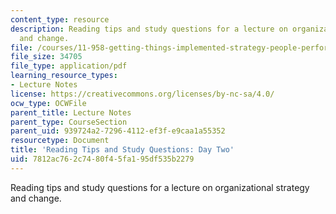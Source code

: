 ```yaml
---
content_type: resource
description: Reading tips and study questions for a lecture on organizational strategy
  and change.
file: /courses/11-958-getting-things-implemented-strategy-people-performance-and-leadership-january-iap-2009/7812ac762c7480f45fa195df535b2279_questions2.pdf
file_size: 34705
file_type: application/pdf
learning_resource_types:
- Lecture Notes
license: https://creativecommons.org/licenses/by-nc-sa/4.0/
ocw_type: OCWFile
parent_title: Lecture Notes
parent_type: CourseSection
parent_uid: 939724a2-7296-4112-ef3f-e9caa1a55352
resourcetype: Document
title: 'Reading Tips and Study Questions: Day Two'
uid: 7812ac76-2c74-80f4-5fa1-95df535b2279
---
```

Reading tips and study questions for a lecture on organizational strategy and change.